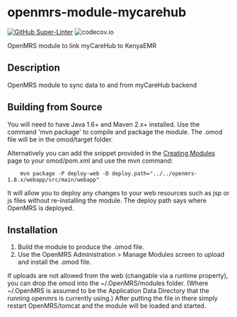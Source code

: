 openmrs-module-mycarehub
========================

[![GitHub Super-Linter](https://github.com/savannahghi/openmrs-module-mycarehub/actions/workflows/ci.yaml/badge.svg)](https://github.com/marketplace/actions/super-linter) ![codecov.io](https://codecov.io/github/savannahghi/openmrs-module-mycarehub/coverage.svg?branch=develop)

OpenMRS module to link myCareHub to KenyaEMR

Description
-----------

OpenMRS module to sync data to and from myCareHub backend

Building from Source
--------------------

You will need to have Java 1.6+ and Maven 2.x+ installed.  Use the command 'mvn package' to
compile and package the module.  The .omod file will be in the omod/target folder.

Alternatively you can add the snippet provided in the [Creating Modules](https://wiki.openmrs.org/x/cAEr) page to your
omod/pom.xml and use the mvn command:

        mvn package -P deploy-web -D deploy.path="../../openmrs-1.8.x/webapp/src/main/webapp"

It will allow you to deploy any changes to your web
resources such as jsp or js files without re-installing the module. The deploy path says
where OpenMRS is deployed.

Installation
------------

1. Build the module to produce the .omod file.
2. Use the OpenMRS Administration > Manage Modules screen to upload and install the .omod file.

If uploads are not allowed from the web (changable via a runtime property), you can drop the omod
into the ~/.OpenMRS/modules folder.  (Where ~/.OpenMRS is assumed to be the Application
Data Directory that the running openmrs is currently using.)  After putting the file in there
simply restart OpenMRS/tomcat and the module will be loaded and started.
